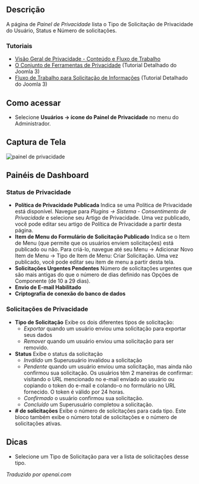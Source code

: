 <!-- Filename: Help4.x:Privacy_Dashboard  / Display title: Painel de Privacidade -->

## Descrição

A página de *Painel de Privacidade* lista o Tipo de Solicitação de Privacidade do Usuário, Status e Número de solicitações.

### Tutoriais

- [Visão Geral de Privacidade - Conteúdo e Fluxo de Trabalho](https://docs.joomla.org/Help4.x:Components_Privacy_Outline/en)
- [O Conjunto de Ferramentas de Privacidade](https://docs.joomla.org/J3.x:Privacy/en)
  (Tutorial Detalhado do Joomla 3)
- [Fluxo de Trabalho para Solicitação de Informações](https://docs.joomla.org/J3.x:Information_Request_Workflow_in_Privacy_Component/en)
  (Tutorial Detalhado do Joomla 3)

## Como acessar

- Selecione **Usuários → ícone do Painel de Privacidade** no menu do Administrador.

## Captura de Tela

![painel de privacidade](../../../ptbr/images/privacy/privacy-dashboard.png)

## Painéis de Dashboard

### Status de Privacidade

- **Política de Privacidade Publicada** Indica se uma Política de Privacidade está disponível. Navegue para *Plugins → Sistema - Consentimento de Privacidade* e selecione seu Artigo de Privacidade. Uma vez publicado, você pode editar seu artigo de Política de Privacidade a partir desta página.
- **Item de Menu do Formulário de Solicitação Publicado** Indica se o Item de Menu (que permite que os usuários enviem solicitações) está publicado ou não. Para criá-lo, navegue até seu Menu → Adicionar Novo Item de Menu → Tipo de Item de Menu: Criar Solicitação. Uma vez publicado, você pode editar seu item de menu a partir desta tela.
- **Solicitações Urgentes Pendentes** Número de solicitações urgentes que são mais antigas do que o número de dias definido nas Opções de Componente (de 10 a 29 dias).
- **Envio de E-mail Habilitado**
- **Criptografia de conexão do banco de dados**

### Solicitações de Privacidade

- **Tipo de Solicitação** Exibe os dois diferentes tipos de solicitação:
  - *Exportar* quando um usuário enviou uma solicitação para exportar seus dados
  - *Remover* quando um usuário enviou uma solicitação para ser removido.
- **Status** Exibe o status da solicitação
  - *Inválido* um Superusuário invalidou a solicitação
  - *Pendente* quando um usuário enviou uma solicitação, mas ainda não confirmou sua solicitação. Os usuários têm 2 maneiras de confirmar: visitando o URL mencionado no e-mail enviado ao usuário ou copiando o token do e-mail e colando-o no formulário no URL fornecido. O token é válido por 24 horas.
  - *Confirmado* o usuário confirmou sua solicitação.
  - *Concluído* um Superusuário completou a solicitação.
- **\# de solicitações** Exibe o número de solicitações para cada tipo. Este bloco também exibe o número total de solicitações e o número de solicitações ativas.

## Dicas

- Selecione um Tipo de Solicitação para ver a lista de solicitações desse tipo.

*Traduzido por openai.com*


